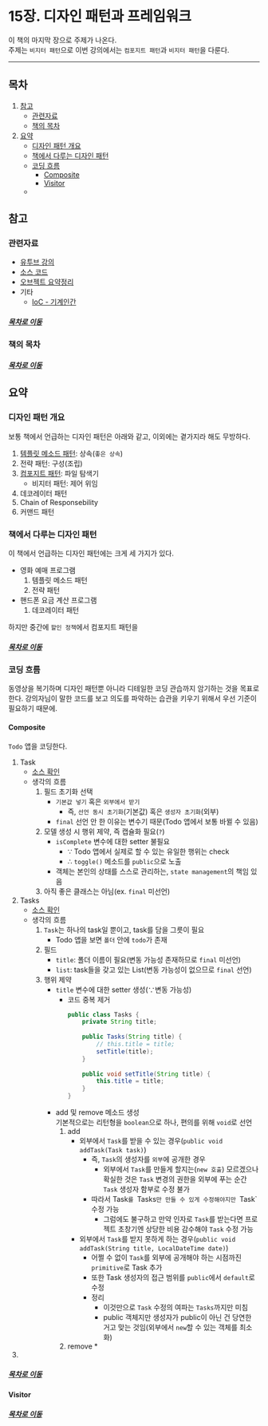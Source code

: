 15장. 디자인 패턴과 프레임워크
=====
이 책의 마지막 장으로 주제가 나온다.  
주제는 `비지터 패턴`으로 이번 강의에서는 `컴포지트 패턴`과 `비지터 패턴`을 다룬다.
- - -
## 목차
1. [참고](#참고)
	* [관련자료](#관련자료)
	* [책의 목차](#책의-목차)
2. [요약](#요약)
	* [디자인 패턴 개요](#디자인-패턴-개요)
	* [책에서 다루는 디자인 패턴](#책에서-다루는-디자인-패턴)
	* [코딩 흐름](#코딩-흐름)
		* [Composite](#Composite)
		* [Visitor](#Visitor)
	*

## 참고
### 관련자료
* [유투브 강의](https://www.youtube.com/watch?v=2fdwzbSnqZc)
* [소스 코드](https://github.com/step4me/codespitz-s84-4?fbclid=IwAR2BYXQWWGG_9euHFqfKCnBtsgZFpFbcguvZZfRVPDUGadN7WP9U28vMOAk)
* [오브젝트 요약정리](https://github.com/nara1030/portfolio/blob/master/docs/book/object.md)
* 기타
	* [IoC - 기계인간](https://johngrib.github.io/wiki/spring-ioc/)

##### [목차로 이동](#목차)

### 책의 목차


##### [목차로 이동](#목차)

## 요약
### 디자인 패턴 개요
보통 책에서 언급하는 디자인 패턴은 아래와 같고, 이외에는 곁가지라 해도 무방하다.

1. [템플릿 메소드 패턴](object1_ch10.md): 상속(`좋은 상속`)
2. 전략 패턴: 구성(조립)
3. [컴포지트 패턴](https://github.com/nara1030/portfolio/blob/master/docs/study/designPattern/temp/composite_pattern.md): 파일 탐색기
	* 비지터 패턴: 제어 위임
4. 데코레이터 패턴
5. Chain of Responsebility
6. 커맨드 패턴

### 책에서 다루는 디자인 패턴
이 책에서 언급하는 디자인 패턴에는 크게 세 가지가 있다.

* 영화 예매 프로그램
	1. 템플릿 메소드 패턴
	2. 전략 패턴
* 핸드폰 요금 계산 프로그램
	1. 데코레이터 패턴

하지만 중간에 `할인 정책`에서 컴포지트 패턴을

##### [목차로 이동](#목차)

### 코딩 흐름
동영상을 복기하며 디자인 패턴뿐 아니라 디테일한 코딩 관습까지 암기하는 것을 목표로 한다. 강의자님이 말한 코드를 보고 의도를 파악하는 습관을 키우기 위해서 우선 기준이 필요하기 때문에.

#### Composite
`Todo` 앱을 코딩한다.

1. Task
	* [소스 확인](./src/codespitz_s84_4/Task.java)
	* 생각의 흐름
		1. 필드 초기화 선택
			* `기본값 넣기` 혹은 `외부에서 받기`
				* 즉, `선언 동시 초기화`(기본값) 혹은 `생성자 초기화`(외부)
			* `final` 선언 안 한 이유는 변수기 때문(Todo 앱에서 보통 바뀔 수 있음)
		2. 모델 생성 시 행위 제약, 즉 캡슐화 필요(`?`)
			* `isComplete` 변수에 대한 setter 불필요
				* ∵ Todo 앱에서 실제로 할 수 있는 유일한 행위는 check
				* ∴ `toggle()` 메소드를 `public`으로 노출
			* 객체는 본인의 상태를 스스로 관리하는, `state management`의 책임 있음
		3. 아직 좋은 클래스는 아님(ex. `final` 미선언)
2. Tasks
	* [소스 확인](./src/codespitz_s84_4/Tasks.java)
	* 생각의 흐름
		1. `Task`는 하나의 task일 뿐이고, task를 담을 그릇이 필요
			* Todo 앱을 보면 `폴더` 안에 `todo`가 존재
		2. 필드
			* `title`: 폴더 이름이 필요(변동 가능성 존재하므로 `final` 미선언)
			* `list`: task들을 갖고 있는 List(변동 가능성이 없으므로 `final` 선언)
		3. 행위 제약
			* `title` 변수에 대한 setter 생성(∵변동 가능성)
				* 코드 중복 제거  
					```java
					public class Tasks {
						private String title;
						
						public Tasks(String title) {
							// this.title = title;
							setTitle(title);
						}
						
						public void setTitle(String title) {
							this.title = title;
						}
					}
					```
			* add 및 remove 메소드 생성  
				기본적으로는 리턴형을 `boolean`으로 하나, 편의를 위해 `void`로 선언
				1. add
					* 외부에서 `Task`를 받을 수 있는 경우(`public void addTask(Task task)`)
						* 즉, `Task`의 생성자를 `외부`에 공개한 경우
							* 외부에서 `Task`를 만들게 할지는(`new 호출`) 모르겠으나 확실한 것은 `Task` 변경의 권한을 외부에 푸는 순간 `Task` 생성자 함부로 수정 불가
						* 따라서 Task`를 `Tasks`만 만들 수 있게 수정해야지만 `Task` 수정 가능
							* 그럼에도 불구하고 만약 인자로 `Task`를 받는다면 프로젝트 초창기엔 상당한 비용 감수해야 `Task` 수정 가능
					* 외부에서 `Task`를 받지 못하게 하는 경우(`public void addTask(String title, LocalDateTime date)`)
						* 어쩔 수 없이 `Task`를 외부에 공개해야 하는 시점까진 `primitive`로 Task 추가
						* 또한 Task 생성자의 접근 범위를 `public`에서 `default`로 수정
						* 정리
							* 이것만으로 `Task` 수정의 여파는 `Tasks`까지만 미침
							* public 객체지만 생성자가 public이 아닌 건 당연한 거고 맞는 것임(외부에서 `new`할 수 있는 객체를 최소화)
				2. remove
					* 
3.

##### [목차로 이동](#목차)

#### Visitor

##### [목차로 이동](#목차)
